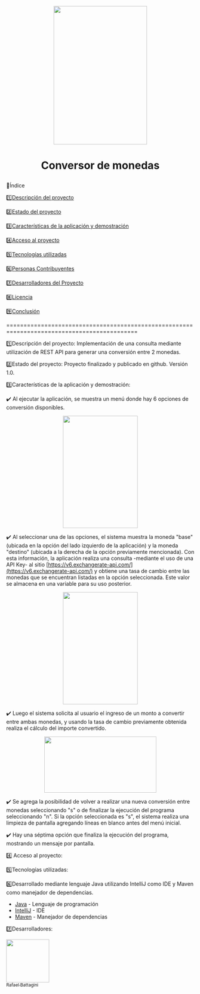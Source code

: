 <p align="center"> <img width="250" height="370" src="https://github.com/user-attachments/assets/13594b3b-a153-47a2-865c-064814e34018"> </p>

<h1><p align="center">Conversor de monedas</p></h1>


🔢Índice

1️⃣[Descripción del proyecto](#descripción-del-proyecto)

2️⃣[Estado del proyecto](#Estado-del-proyecto)

3️⃣[Características de la aplicación y demostración](#Características-de-la-aplicación-y-demostración)

4️⃣[Acceso al proyecto](#acceso-proyecto)

5️⃣[Tecnologías utilizadas](#tecnologías-utilizadas)

6️⃣[Personas Contribuyentes](#personas-contribuyentes)

7️⃣[Desarrolladores del Proyecto](#personas-desarrolladores)

8️⃣[Licencia](#licencia)

9️⃣[Conclusión](#conclusión)

============================================================================================

1️⃣Descripción del proyecto:
Implementación de una consulta mediante utilización de REST API para generar una conversión entre 2 monedas.

2️⃣Estado del proyecto:
Proyecto finalizado y publicado en github. Versión 1.0.

3️⃣Características de la aplicación y demostración:
  
:heavy_check_mark: Al ejecutar la aplicación, se muestra un menú donde hay 6 opciones de conversión disponibles.

<p align="center"> <img width="200" height="300" src="https://github.com/user-attachments/assets/4b7d52d3-368b-4d0c-bf7d-f16612d3c046"> </p>

:heavy_check_mark:  Al seleccionar una de las opciones, el sistema muestra la moneda "base" (ubicada en la opción del lado izquierdo de la aplicación) y la moneda "destino" (ubicada a la derecha de la opción previamente mencionada). 
Con esta información, la aplicación realiza una consulta -mediante el uso de una API Key- al sitio [https://v6.exchangerate-api.com/](https://v6.exchangerate-api.com/) y obtiene una tasa de cambio entre las monedas que se encuentran listadas en la opción seleccionada. Este valor se almacena en una variable para su uso posterior.

<p align="center"> <img width="200" height="300" src="https://github.com/user-attachments/assets/83c11cbe-3966-495d-b685-e5a75ce9c8e3"> </p>  

:heavy_check_mark:  Luego el sistema solicita al usuario el ingreso de un monto a convertir entre ambas monedas, y usando la tasa de cambio previamente obtenida realiza el cálculo del importe convertido.

<p align="center"> <img width="300" height="150" src="https://github.com/user-attachments/assets/47de3343-58b4-4ac6-a500-14ebf14ba50c"> </p>
  
:heavy_check_mark: Se agrega la posibilidad de volver a realizar una nueva conversión entre monedas seleccionando "s" o de finalizar la ejecución del programa seleccionando "n". Si la opción seleccionada es "s", el sistema realiza una limpieza de pantalla agregando líneas en blanco antes del menú inicial.

:heavy_check_mark: Hay una séptima opción que finaliza la ejecución del programa, mostrando un mensaje por pantalla. 

4️⃣ Acceso al proyecto:


5️⃣Tecnologías utilizadas:

6️⃣Desarrollado mediante lenguaje Java utilizando IntelliJ como IDE y Maven como manejador de dependencias.
* [Java](https://docs.oracle.com/en/java/) - Lenguaje de programación
* [IntelliJ](https://www.jetbrains.com/idea/) - IDE
* [Maven](https://maven.apache.org/) - Manejador de dependencias


7️⃣Desarrolladores:

[<img src="https://avatars.githubusercontent.com/u/178737341?v=4" width=115><br><sub>Rafael Battagini</sub>](https://github.com/RafaelBattagini)
